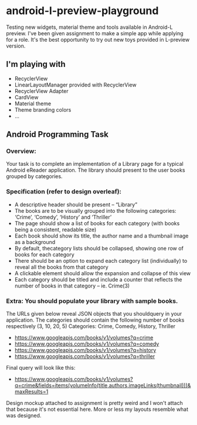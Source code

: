 android-l-preview-playground
============================
Testing new widgets, material theme and tools available in Android-L preview. I've been given assignment to make a simple app while applying for a role. It's the best opportunity to try out new toys provided in L-preview version.

## I'm playing with
 - RecyclerView 
 - LinearLayoutManager provided with RecyclerView
 - RecyclerView Adapter
 - CardView
 - Material theme
 - Theme branding colors
 - ...

## Android Programming Task
### Overview:
Your task is to complete an implementation of a Library page for a typical Android eReader application.
The library should present to the user books grouped by categories.
### Specification (refer to design overleaf): 
 - A descriptive header should be present – “Library” 
 - The books are to be visually grouped into the following categories: ‘Crime’, ‘Comedy’, ‘History’ and ‘Thriller’
 - The page should show a list of books for each category (with books being a consistent, readable size)
  - Each book should show its title, the author name and a thumbnail image as a background 
  - By default, thecategory lists should be collapsed, showing one row of books for each category
  - There should be an option to expand each category list (individually) to reveal all the books from that category 
  - A clickable element should allow the expansion and collapse of this view 
 - Each category  should be titled and include a counter that reflects the number of books in that category –  ie. Crime(3)

### Extra: You  should populate your library with sample books.
The URLs given below reveal JSON objects that you shouldquery in your application. The categories should contain the following number of books respectively (3, 10, 20, 5) Categories: Crime, Comedy, History, Thriller
 - https://www.googleapis.com/books/v1/volumes?q=crime
 - https://www.googleapis.com/books/v1/volumes?q=comedy
 - https://www.googleapis.com/books/v1/volumes?q=history
 - https://www.googleapis.com/books/v1/volumes?q=thriller

Final query will look like this:
 - https://www.googleapis.com/books/v1/volumes?q=crime&fields=items(volumeInfo(title,authors,imageLinks(thumbnail)))&maxResults=1

Design mockup attached to assignment is pretty weird and I won't attach that because it's not essential here. More or less my layouts resemble what was designed.

